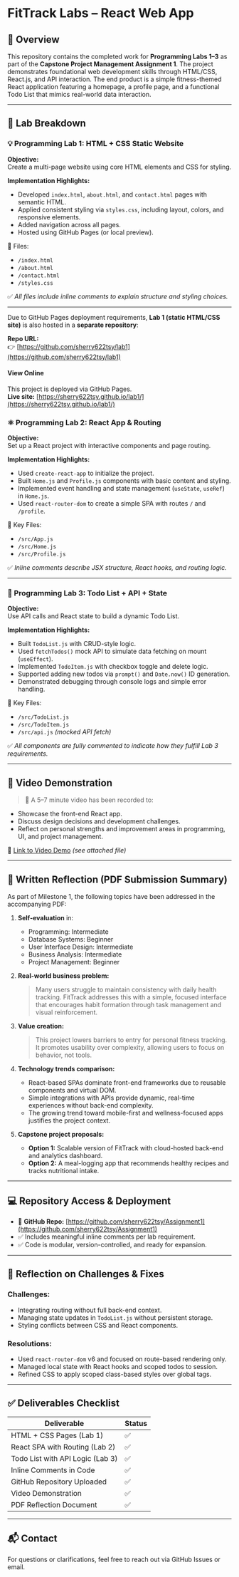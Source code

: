 # FitTrack Labs – React Web App

## 📌 Overview

This repository contains the completed work for **Programming Labs 1–3** as part of the **Capstone Project Management Assignment 1**. The project demonstrates foundational web development skills through HTML/CSS, React.js, and API interaction. The end product is a simple fitness-themed React application featuring a homepage, a profile page, and a functional Todo List that mimics real-world data interaction.

---

## 🧪 Lab Breakdown

### 💡 Programming Lab 1: HTML + CSS Static Website

**Objective:**  
Create a multi-page website using core HTML elements and CSS for styling.

**Implementation Highlights:**

- Developed `index.html`, `about.html`, and `contact.html` pages with semantic HTML.
- Applied consistent styling via `styles.css`, including layout, colors, and responsive elements.
- Added navigation across all pages.
- Hosted using GitHub Pages (or local preview).

📁 Files:
- `/index.html`  
- `/about.html`  
- `/contact.html`  
- `/styles.css`  

✅ *All files include inline comments to explain structure and styling choices.*

---


Due to GitHub Pages deployment requirements, **Lab 1 (static HTML/CSS site)** is also hosted in a **separate repository**:

**Repo URL:**  
👉 [https://github.com/sherry622tsy/lab1](https://github.com/sherry622tsy/lab1)


#### View Online

This project is deployed via GitHub Pages.  
**Live site:** [https://sherry622tsy.github.io/lab1/](https://sherry622tsy.github.io/lab1/)


### ⚛️ Programming Lab 2: React App & Routing

**Objective:**  
Set up a React project with interactive components and page routing.

**Implementation Highlights:**

- Used `create-react-app` to initialize the project.
- Built `Home.js` and `Profile.js` components with basic content and styling.
- Implemented event handling and state management (`useState`, `useRef`) in `Home.js`.
- Used `react-router-dom` to create a simple SPA with routes `/` and `/profile`.

📁 Key Files:
- `/src/App.js`  
- `/src/Home.js`  
- `/src/Profile.js`  

✅ *Inline comments describe JSX structure, React hooks, and routing logic.*

---

### 🧩 Programming Lab 3: Todo List + API + State

**Objective:**  
Use API calls and React state to build a dynamic Todo List.

**Implementation Highlights:**

- Built `TodoList.js` with CRUD-style logic.
- Used `fetchTodos()` mock API to simulate data fetching on mount (`useEffect`).
- Implemented `TodoItem.js` with checkbox toggle and delete logic.
- Supported adding new todos via `prompt()` and `Date.now()` ID generation.
- Demonstrated debugging through console logs and simple error handling.

📁 Key Files:
- `/src/TodoList.js`  
- `/src/TodoItem.js`  
- `/src/api.js` *(mocked API fetch)*  

✅ *All components are fully commented to indicate how they fulfill Lab 3 requirements.*

---

## 🎥 Video Demonstration

> 📌 A 5–7 minute video has been recorded to:
- Showcase the front-end React app.
- Discuss design decisions and development challenges.
- Reflect on personal strengths and improvement areas in programming, UI, and project management.

🎥 [Link to Video Demo](#) *(see attached file)*

---

## 📄 Written Reflection (PDF Submission Summary)

As part of Milestone 1, the following topics have been addressed in the accompanying PDF:

1. **Self-evaluation** in:
   - Programming: Intermediate
   - Database Systems: Beginner
   - User Interface Design: Intermediate
   - Business Analysis: Intermediate
   - Project Management: Beginner

2. **Real-world business problem:**
   > Many users struggle to maintain consistency with daily health tracking. FitTrack addresses this with a simple, focused interface that encourages habit formation through task management and visual reinforcement.

3. **Value creation:**
   > This project lowers barriers to entry for personal fitness tracking. It promotes usability over complexity, allowing users to focus on behavior, not tools.

4. **Technology trends comparison:**
   - React-based SPAs dominate front-end frameworks due to reusable components and virtual DOM.
   - Simple integrations with APIs provide dynamic, real-time experiences without back-end complexity.
   - The growing trend toward mobile-first and wellness-focused apps justifies the project context.

5. **Capstone project proposals:**
   - **Option 1:** Scalable version of FitTrack with cloud-hosted back-end and analytics dashboard.
   - **Option 2:** A meal-logging app that recommends healthy recipes and tracks nutritional intake.

---

## 💻 Repository Access & Deployment

- 🔗 **GitHub Repo:** [https://github.com/sherry622tsy/Assignment1](https://github.com/sherry622tsy/Assignment1)
- ✅ Includes meaningful inline comments per lab requirement.
- ✅ Code is modular, version-controlled, and ready for expansion.

---

## 🧠 Reflection on Challenges & Fixes

### Challenges:
- Integrating routing without full back-end context.
- Managing state updates in `TodoList.js` without persistent storage.
- Styling conflicts between CSS and React components.

### Resolutions:
- Used `react-router-dom` v6 and focused on route-based rendering only.
- Managed local state with React hooks and scoped todos to session.
- Refined CSS to apply scoped class-based styles over global tags.

---

## ✅ Deliverables Checklist

| Deliverable                       | Status |
|----------------------------------|--------|
| HTML + CSS Pages (Lab 1)         | ✅     |
| React SPA with Routing (Lab 2)   | ✅     |
| Todo List with API Logic (Lab 3) | ✅     |
| Inline Comments in Code          | ✅     |
| GitHub Repository Uploaded       | ✅     |
| Video Demonstration              | ✅     |
| PDF Reflection Document          | ✅     |

---

## 📬 Contact

For questions or clarifications, feel free to reach out via GitHub Issues or email.

